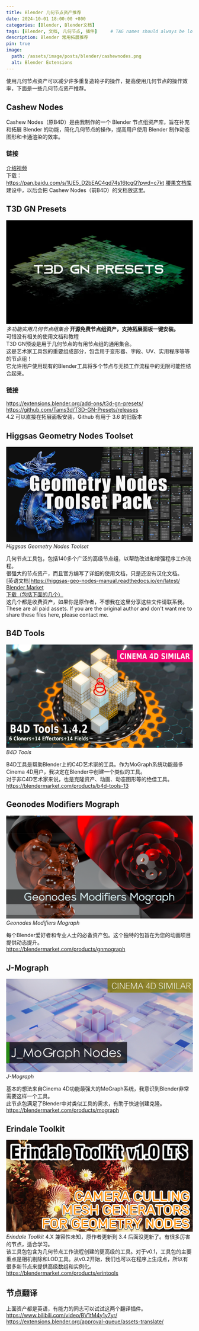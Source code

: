 ```yaml
---
title: Blender 几何节点资产推荐
date: 2024-10-01 18:00:00 +800
categories: [Blender, Blender文档]
tags: [Blender, 文档, 几何节点, 插件]     # TAG names should always be lowercase
description: Blender 常用拓展推荐
pin: true
image:
  path: /assets/image/posts/blender/cashewnodes.png
  alt: Blender Extensions
---
```


使用几何节点资产可以减少许多重复造轮子的操作，提高使用几何节点的操作效率，下面是一些几何节点资产推荐。<br />

## Cashew Nodes
Cashew Nodes（原B4D）是由我制作的一个 Blender 节点组资产库，旨在补充和拓展 Blender 的功能，简化几何节点的操作，提高用户使用 Blender 制作动态图形和卡通渲染的效率。<br />
### 链接
[介绍视频](https://www.bilibili.com/video/BV1gg4y1X7aU/)<br />
下载：<br />
<https://pan.baidu.com/s/1UE5_D2bEAC4qd74s16tcgQ?pwd=c7kt>
[腰果文档库](https://docs.cashewteam.top/)<br />
建设中，以后会把 Cashew Nodes（前B4D）的文档放这里。<br />

## T3D GN Presets
![T3D](/assets/image/posts/blender/T3D.jpg)
_多功能实用几何节点组集合_
**开源免费节点组资产，支持拓展面板一键安装。**<br />
可惜没有相关的使用文档和教程<br />
T3D GN预设是用于几何节点的有用节点组的通用集合。<br />
这是艺术家工具包的重要组成部分，包含用于变形器、字段、UV、实用程序等等的节点组！<br />
它允许用户使用现有的Blender工具将多个节点与无损工作流程中的无限可能性结合起来。<br />
### 链接
<https://extensions.blender.org/add-ons/t3d-gn-presets/><br />
<https://github.com/Tams3d/T3D-GN-Presets/releases><br />
4.2 可以直接在拓展面板安装，Github 有用于 3.6 的旧版本<br />


## Higgsas Geometry Nodes Toolset
![Higgsas](/assets/image/posts/blender/higgsas.jpg)
_Higgsas Geometry Nodes Toolset_

几何节点工具包，包括140多个广泛的高级节点组，以帮助改进和增强程序工作流程。<br />
很强大的节点资产，而且官方编写了详细的使用文档，只是还没有汉化文档。<br />
[英语文档]https://higgsas-geo-nodes-manual.readthedocs.io/en/latest/<br />
[Blender Market](https://blendermarket.com/products/geometry-nodes-groups)<br />
[下载（包括下面的几个）](https://pan.baidu.com/s/15jI6vypknUpbSCaium_m1A?pwd=2h6n)<br />
这几个都是收费资产，如果你是原作者，不想我在这里分享这些文件请联系我。<br />
These are all paid assets. If you are the original author and don't want me to share these files here, please contact me.
## B4D Tools
![B4D](/assets/image/posts/blender/B4D.jpg)
_B4D Tools_

B4D工具是帮助Blender上的C4D艺术家的工具。作为MoGraph系统功能最多Cinema 4D用户，我决定在Blender中创建一个类似的工具。<br />
对于非C4D艺术家来说，也是克隆资产、动画、动态图形等的绝佳工具。<br />
<https://blendermarket.com/products/b4d-tools-13>
## Geonodes Modifiers Mograph
![Geonodes](/assets/image/posts/blender/geonodes.jpg)
_Geonodes Modifiers Mograph_

每个Blender爱好者和专业人士的必备资产包。这个独特的包旨在为您的动画项目提供动态提升。<br />
<https://blendermarket.com/products/gnmograph>
## J-Mograph
![JMOG](/assets/image/posts/blender/JMOG.jpg)
_J-Mograph_

基本的想法来自Cinema 4D功能最强大的MoGraph系统，我意识到Blender非常需要这样一个工具。<br />
此节点包满足了Blender中对类似工具的需求，有助于快速创建克隆。<br />
<https://blendermarket.com/products/mograph>
## Erindale Toolkit
![ETK](/assets/image/posts/blender/etk.jpg)
_Erindale Toolkit_
4.X 兼容性未知，原作者更新到 3.4 后面没更新了。有很多厉害的节点，适合学习。<br />
该工具包包含为几何节点工作流程创建的更高级的工具。对于v0.1，工具包的主要重点是相机剔除和LOD工具。从v0.2开始，我们也可以在程序上生成点，所以有很多新节点来提供高级数组和实例化。<br />
<https://blendermarket.com/products/erintools>

## 节点翻译
上面资产都是英语，有能力的同志可以试试这两个翻译插件。<br />
<https://www.bilibili.com/video/BV1tM4y1y7yr/><br />
<https://extensions.blender.org/approval-queue/assets-translate/>



